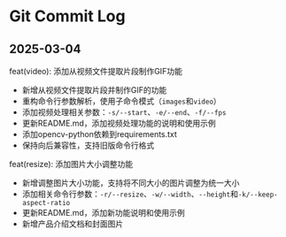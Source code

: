 # Git Commit Log

## 2025-03-04
feat(video): 添加从视频文件提取片段制作GIF功能

- 新增从视频文件提取片段并制作GIF的功能
- 重构命令行参数解析，使用子命令模式（`images`和`video`）
- 添加视频处理相关参数：`-s/--start`、`-e/--end`、`-f/--fps`
- 更新README.md，添加视频处理功能的说明和使用示例
- 添加opencv-python依赖到requirements.txt
- 保持向后兼容性，支持旧版命令行格式

feat(resize): 添加图片大小调整功能

- 新增调整图片大小功能，支持将不同大小的图片调整为统一大小
- 添加相关命令行参数：`-r/--resize`、`-w/--width`、`--height`和`-k/--keep-aspect-ratio`
- 更新README.md，添加新功能说明和使用示例
- 新增产品介绍文档和封面图片
